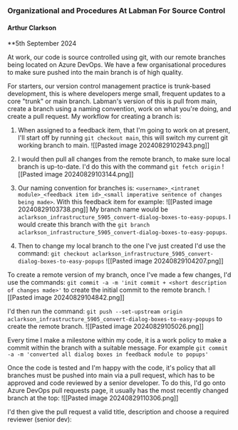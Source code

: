 ### Organizational and Procedures At Labman For Source Control
#### Arthur Clarkson
**5th September 2024

At work, our code is source controlled using git, with our remote branches being located on Azure DevOps. We have a few organisational procedures to make sure pushed into the main branch is of high quality. 

For starters, our version control management practice is trunk-based development, this is where developers merge small, frequent updates to a core "trunk" or main branch. Labman's version of this is pull from main, create a branch using a naming convention, work on what you're doing, and create a pull request. My workflow for creating a branch is:

1. When assigned to a feedback item, that I'm going to work on at present, I'll start off by running `git checkout main`, this will switch my current git working branch to main.
   ![[Pasted image 20240829102943.png]]
   
2. I would then pull all changes from the remote branch, to make sure local branch is up-to-date. I'd do this with the command `git fetch origin`
   ![[Pasted image 20240829103144.png]]
   
3.  Our naming convention for branches is: 
`<username>_<intranet module>_<feedback item id>_<small imperative sentence of changes being made>`. 
   With this feedback item for example:
   ![[Pasted image 20240829103738.png]]
   My branch name would be `aclarkson_infrastructure_5905_convert-dialog-boxes-to-easy-popups`. I would create this branch with the `git branch aclarkson_infrastructure_5905_convert-dialog-boxes-to-easy-popups`.
   
4. Then to change my local branch to the one I've just created I'd use the command:
   `git checkout aclarkson_infrastructure_5905_convert-dialog-boxes-to-easy-popups`
   ![[Pasted image 20240829104207.png]]
   
To create a remote version of my branch, once I've made a few changes, I'd use the commands:
`git commit -a -m 'init commit + <short description of changes made>'` to create the initial commit to the remote branch.
![[Pasted image 20240829104842.png]]

I'd then run the command:
`git push --set-upstream origin aclarkson_infrastructure_5905_convert-dialog-boxes-to-easy-popups` to create the remote branch.
![[Pasted image 20240829105026.png]]

Every time I make a milestone within my code, it is a work policy to make a commit within the branch with a suitable message. For example `git commit -a -m 'converted all dialog boxes in feedback module to popups'`

Once the code is tested and I'm happy with the code, it's policy that all branches must be pushed into main via a pull request, which has to be approved and code reviewed by a senior developer. To do this, I'd go onto Azure DevOps pull requests page, it usually has the most recently changed branch at the top:
![[Pasted image 20240829110306.png]]

I'd then give the pull request a valid title, description and choose a required reviewer (senior dev):



